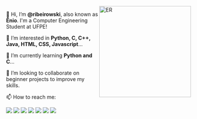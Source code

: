 <img src="https://yt3.ggpht.com/ytc/AAUvwngabyfwk4Q3Le9P1uNdWy5rTTBmEzJz9oV_E_w6XN0=s150-c-k-c0x00ffffff-no-rj" min-width="250px" max-width="250px" width="250px" align="right" alt="ER">

<p align="left"> 
  👋 Hi, I’m <strong>@ribeirowski</strong>, also known as <strong>Ênio</strong>. I'm a Computer Engineering Student at UFPE!
</p>

<p align="left">
  👀 I’m interested in <strong>Python, C, C++, Java, HTML, CSS, Javascript</strong>...
</p>

<p align="left">
  🌱 I’m currently learning <strong>Python and C</strong>...
</p>

<p align="left">
  💞 I’m looking to collaborate on beginner projects to improve my skills.
</p>

<p align="left">
  📫 How to reach me:
</p>

<p align="left">
  <a href="https://instagram.com/eniohnr" alt="Instagram">
  <img src="https://img.icons8.com/fluent/48/000000/instagram-new.png"/></a>
  
  <a href="https://linkedin.com/in/eniohnr" alt="Linkedin">
  <img src="https://img.icons8.com/fluent/48/000000/linkedin.png"/></a>
  
  <a href="https://twitter.com/eniohnr" alt="Twitter">
  <img src="https://img.icons8.com/color/48/000000/twitter-squared.png"/></a>
  
  <a href="https://www.facebook.com/eniohnr/" alt="Facebook">
  <img src="https://img.icons8.com/color/48/000000/facebook.png"/></a>
  
  <a href="https://www.twitch.tv/ribeirowski" alt="Twitch">
  <img src="https://img.icons8.com/fluent/48/000000/twitch.png"/></a>
  
  <a href="https://discord.gg/JhdHFYzXmu" alt="Discord">
  <img src="https://img.icons8.com/fluent/48/000000/discord-new-logo.png"/></a>
  
  <a href="https://www.youtube.com/channel/UCKfX8gT8y6aOJjUY1hqwTIw" alt="Youtube">
  <img src="https://img.icons8.com/fluent/48/000000/youtube-play.png"/></a>
</p>  

<!---
ribeirowski/ribeirowski is a ✨ special ✨ repository because its `README.md` (this file) appears on your GitHub profile.
You can click the Preview link to take a look at your changes.
--->
